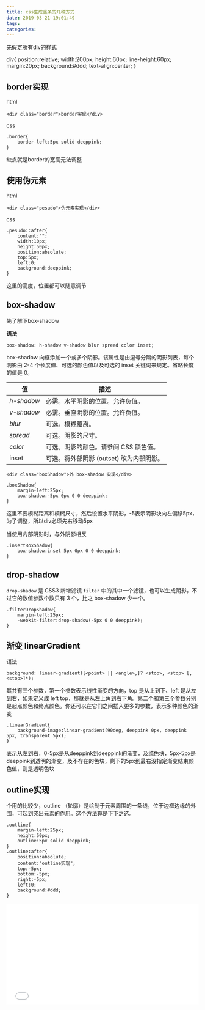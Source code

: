 ```yaml
---
title: css生成竖条的几种方式
date: 2019-03-21 19:01:49
tags:
categories:
---
```

先假定所有div的样式

div{
	position:relative;
	width:200px;
	height:60px;
	line-height:60px;
	margin:20px;
	background:#ddd;
	text-align:center;
}
<!-- more -->
## border实现

html

```
<div class="border">border实现</div>
```

css

```
.border{
	border-left:5px solid deeppink;
}
```

缺点就是border的宽高无法调整

## 使用伪元素

html

```
<div class="pesudo">伪元素实现</div>
```

css

```
.pesudo::after{
	content:"";
	width:10px;
	height:50px;
	position:absolute;
	top:5px;
	left:0;
	background:deeppink;
}
```

这里的高度，位置都可以随意调节

## box-shadow

先了解下box-shadow

**语法**

```
box-shadow: h-shadow v-shadow blur spread color inset;
```

box-shadow 向框添加一个或多个阴影。该属性是由逗号分隔的阴影列表，每个阴影由 2-4 个长度值、可选的颜色值以及可选的 inset 关键词来规定。省略长度的值是 0。

| 值         | 描述                                     |
| ---------- | ---------------------------------------- |
| *h-shadow* | 必需。水平阴影的位置。允许负值。         |
| *v-shadow* | 必需。垂直阴影的位置。允许负值。         |
| *blur*     | 可选。模糊距离。                         |
| *spread*   | 可选。阴影的尺寸。                       |
| *color*    | 可选。阴影的颜色。请参阅 CSS 颜色值。    |
| inset      | 可选。将外部阴影 (outset) 改为内部阴影。 |

```
<div class="boxShadow">外 box-shadow 实现</div>
```

```
.boxShadow{
	margin-left:25px;
	box-shadow:-5px 0px 0 0 deeppink;
}
```

这里不要模糊距离和模糊尺寸，然后设置水平阴影，-5表示阴影块向左偏移5px，为了调整，所以div必须先右移动5px

当使用内部阴影时，与外阴影相反

```
.insertBoxShadow{
	box-shadow:inset 5px 0px 0 0 deeppink;
}
```

## drop-shadow

`drop-shadow` 是 CSS3 新增滤镜 `filter` 中的其中一个滤镜，也可以生成阴影，不过它的数值参数个数只有 3 个，比之 box-shadow 少一个。

```
.filterDropShadow{
	margin-left:25px;
	-webkit-filter:drop-shadow(-5px 0 0 deeppink);
}
```

## 渐变 linearGradient

语法

```
background: linear-gradient([<point> || <angle>,]? <stop>, <stop> [, <stop>]*);
```

其共有三个参数，第一个参数表示线性渐变的方向，top 是从上到下、left 是从左到右，如果定义成 left top，那就是从左上角到右下角。第二个和第三个参数分别是起点颜色和终点颜色。你还可以在它们之间插入更多的参数，表示多种颜色的渐变

```
.linearGradient{
	background-image:linear-gradient(90deg, deeppink 0px, deeppink 5px, transparent 5px);
}
```

表示从左到右，0-5px是从deeppink到deeppink的渐变，及纯色块，5px-5px是deeppink到透明的渐变，及不存在的色块，剩下的5px到最右没指定渐变结束颜色值，则是透明色块

## outline实现

个用的比较少，outline （轮廓）是绘制于元素周围的一条线，位于边框边缘的外围，可起到突出元素的作用。这个方法算是下下之选。

```
.outline{
	margin-left:25px;
	height:50px;
	outline:5px solid deeppink;
}
.outline:after{
	position:absolute;
	content:"outline实现";
	top:-5px;
	bottom:-5px;
	right:-5px;
	left:0;
	background:#ddd;
}
```



<iframe height="265" style="width: 100%;" scrolling="no" title="css竖条实现" src="//codepen.io/chenshuhong/embed/GewJyW/?height=265&theme-id=0&default-tab=css,result" frameborder="no" allowtransparency="true" allowfullscreen="true">
  See the Pen <a href='https://codepen.io/chenshuhong/pen/GewJyW/'>css竖条实现</a> by 陈树鸿
  (<a href='https://codepen.io/chenshuhong'>@chenshuhong</a>) on <a href='https://codepen.io'>CodePen</a>.
</iframe>


